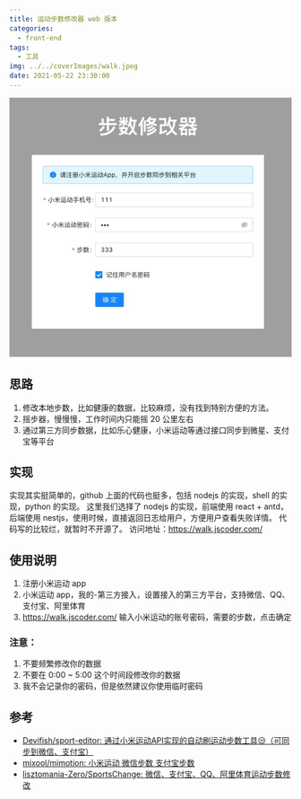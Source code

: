 ```yaml
---
title: 运动步数修改器 web 版本
categories:
  - front-end
tags:
  - 工具
img: ../../coverImages/walk.jpeg
date: 2021-05-22 23:30:00
---
```


![](/images/16216988358049.jpg)


## 思路
1. 修改本地步数，比如健康的数据，比较麻烦，没有找到特别方便的方法。
2. 摇步器，慢慢慢，工作时间内只能摇 20 公里左右
3. 通过第三方同步数据，比如乐心健康，小米运动等通过接口同步到微星、支付宝等平台

## 实现
实现其实挺简单的，github 上面的代码也挺多，包括 nodejs 的实现，shell 的实现，python 的实现。
这里我们选择了 nodejs 的实现，前端使用 react + antd，后端使用 nestjs，使用时候，直接返回日志给用户，方便用户查看失败详情。
代码写的比较烂，就暂时不开源了。
访问地址：https://walk.jscoder.com/

## 使用说明
1. 注册小米运动 app
2. 小米运动 app，我的-第三方接入，设置接入的第三方平台，支持微信、QQ、支付宝、阿里体育
3. https://walk.jscoder.com/ 输入小米运动的账号密码，需要的步数，点击确定

### 注意：
1. 不要频繁修改你的数据
2. 不要在 0:00 ~ 5:00 这个时间段修改你的数据
3. 我不会记录你的密码，但是依然建议你使用临时密码


## 参考
 
- [Devifish/sport-editor: 通过小米运动API实现的自动刷运动步数工具😒（可同步到微信、支付宝）](https://github.com/Devifish/sport-editor)
- [mixool/mimotion: 小米运动 微信步数 支付宝步数](https://github.com/mixool/mimotion)
- [lisztomania-Zero/SportsChange: 微信、支付宝、QQ、阿里体育运动步数修改](https://github.com/lisztomania-Zero/SportsChange)
